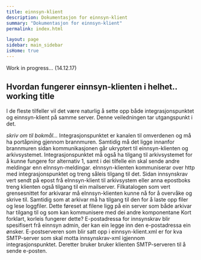 ```yaml
---
title: einnsyn-klient
description: Dokumentasjon for einnsyn-klient
summary: "Dokumentasjon for einnsyn-klient"
permalink: index.html

layout: page
sidebar: main_sidebar
isHome: true
---
```


Work in progress... (14.12.17)
## Hvordan fungerer einnsyn-klienten i helhet.. working title

I de fleste tilfeller vil det være naturlig å sette opp både integrasjonspunktet og einnsyn-klient på samme server. Denne veiledningen tar utgangspunkt i det. 


*skriv om til bokmål...*
Integrasjonspunktet er kanalen til omverdenen og må ha portåpning gjennom brannmuren. Samtidig må det ligge innanfor brannmuren sidan kommunikasjonen går ukryptert til einnsyn-klienten og arkivsystemet. Integrasjonspunktet må også ha tilgang til arkivsystemet for å kunne fungere for alternativ 1, samt i dei tilfelle ein skal sende andre meldingar enn eInnsyn-meldingar.
eInnsyn-klienten kommuniserar over http med integrasjonspunktet og treng såleis tilgang til det. Sidan innsynskrav vert sendt på epost frå eInnsyn-klient til arkivsystem eller anna epostboks treng klienten også tilgang til ein mailserver.
Filkatalogen som vert grensesnittet for arkivarar må eInnsyn-klienten kunne nå for å overvåke og skrive til. Samtidig som at arkivar må ha tilgang til den for å laste opp filer og lese loggfiler. Dette føreset at filene ligg på ein server som både arkivar har tilgang til og som kan kommunisere med dei andre komponentane
Kort forklart, korleis fungerer dette? E-postadressa for innsynskrav blir spesifisert frå einnsyn admin, der kan ein legge inn den e-postadressa ein ønsker. E-postserveren som blir satt opp i einnsyn-klient.xml er for kva SMTP-server som skal motta innsynskrav-xml  igjennom integrasjonspunktet. Deretter bruker bruker klienten SMTP-serveren til å sende e-posten.
